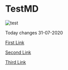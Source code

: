 # TestMD

![test](https://github.com/hirenp-waferwire/TestMD/workflows/test/badge.svg)

Today changes 31-07-2020 

[First Link](https://www.google.com)

[Second Link](https://www.testaaaaaa.com)

[Third Link](https://www.google.com)


